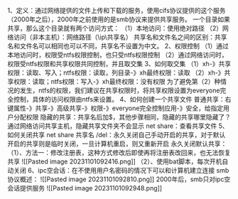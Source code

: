 1、定义：通过网络提供的文件上传和下载的服务，使用cifs协议提供的这个服务（2000年之后），2000年之前使用的是smb协议来提供共享服务。
一个目录如果共享，那么这个目录就有两个访问方式：
							（1）本地访问：使用绝对路径
							（2）网络访问（非本主机）：网络路径（\\ip\共享名）
共享名和文件名之间的区别：共享名和文件名可以相同也可以不同，共享名不设置为中文。
2、权限控制
	（1）通过本地访问时，权限受ntfs权限控制，也只受ntfs权限控制
	（2）通过网络访问时，权限受ntfs权限和共享权限共同控制，并且取交集
3、如何取交集
	（1）xh-》共享权限：读取、写入；ntfs权限：读取，列目录-》xh最终权限：读取
	（2）xh-》共享权限：读取；ntfs权限：写入-》xh最终权限：没有权限
	为了避免第（2）种情况的发生，ntfs的权限，我们建议在共享权限时，将共享权限设置为everyone完全控制，具体的访问权限由ntfs来设置。
4、如何创建一个共享文件
普通共享：右键属性-》共享-》高级共享-》权限-》everyone完全控制应用-》安全，给指定用户分配权限
隐藏的共享：共享名后加$，其他步骤相同，隐藏的共享哪里隐藏了？通过网络访问共享主机，隐藏共享文件夹不会显示
net share：查看共享文件
5、如何关闭共享
net share 共享名 /del：永久关闭自己手动开启的共享，对于默认开启的共享则是临时关闭，一旦计算机重启，则又重新开启
永久关闭默认共享：
（1）、方法一：修改注册表，这种方式修改后即使再将注册表改回来，也无法恢复共享
![[Pasted image 20231101092416.png]]
（2）、使用bat脚本，每次开机自动关闭
6、ipc空会话：在不使用用户名密码的情况下可以和计算机建立连接
smb协议概述：
![[Pasted image 20231101092810.png]]
2000年后，smb只对ipc空会话提供服务
![[Pasted image 20231101092948.png]]

